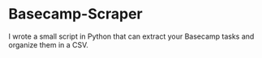 # Basecamp-Scraper
I wrote a small script in Python that can extract your Basecamp tasks and organize them in a CSV.
